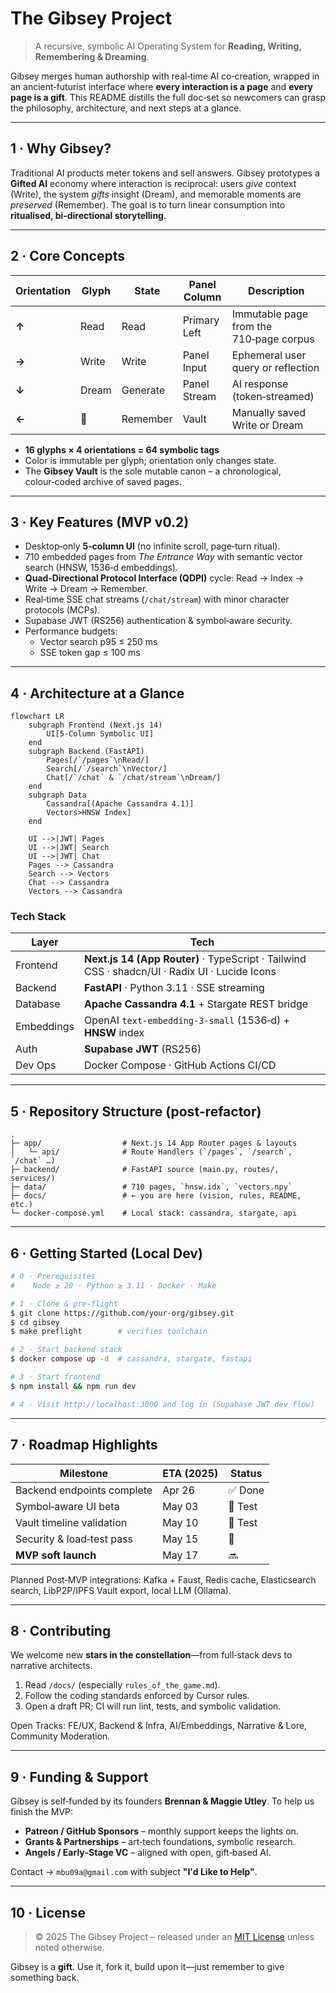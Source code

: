 # The Gibsey Project

> A recursive, symbolic AI Operating System for **Reading, Writing, Remembering & Dreaming**.

Gibsey merges human authorship with real‑time AI co‑creation, wrapped in an ancient‑futurist interface where **every interaction is a page** and **every page is a gift**. This README distills the full doc‑set so newcomers can grasp the philosophy, architecture, and next steps at a glance.

---

## 1 · Why Gibsey?

Traditional AI products meter tokens and sell answers. Gibsey prototypes a **Gifted AI** economy where interaction is reciprocal: users *give* context (Write), the system *gifts* insight (Dream), and memorable moments are *preserved* (Remember). The goal is to turn linear consumption into **ritualised, bi‑directional storytelling**.

---

## 2 · Core Concepts

| Orientation | Glyph | State      | Panel Column | Description                                 |
|-------------|-------|-----------|--------------|---------------------------------------------|
| **↑**       | Read  | Read      | Primary Left | Immutable page from the 710‑page corpus     |
| **→**       | Write | Write     | Panel Input  | Ephemeral user query or reflection          |
| **↓**       | Dream | Generate  | Panel Stream | AI response (token‑streamed)                |
| **←**       | 📝     | Remember  | Vault        | Manually saved Write or Dream               |

* **16 glyphs × 4 orientations = 64 symbolic tags**
* Color is immutable per glyph; orientation only changes state.
* The **Gibsey Vault** is the sole mutable canon – a chronological, colour‑coded archive of saved pages.

---

## 3 · Key Features (MVP v0.2)

* Desktop‑only **5‑column UI** (no infinite scroll, page‑turn ritual).
* 710 embedded pages from *The Entrance Way* with semantic vector search (HNSW, 1536‑d embeddings).
* **Quad‑Directional Protocol Interface (QDPI)** cycle: Read → Index → Write → Dream → Remember.
* Real‑time SSE chat streams (`/chat/stream`) with minor character protocols (MCPs).
* Supabase JWT (RS256) authentication & symbol‑aware security.
* Performance budgets:
  * Vector search p95 ≤ 250 ms
  * SSE token gap ≤ 100 ms

---

## 4 · Architecture at a Glance

```mermaid
flowchart LR
    subgraph Frontend (Next.js 14)
        UI[5‑Column Symbolic UI]
    end
    subgraph Backend (FastAPI)
        Pages[/`/pages`\nRead/]
        Search[/`/search`\nVector/]
        Chat[/`/chat` & `/chat/stream`\nDream/]
    end
    subgraph Data
        Cassandra[(Apache Cassandra 4.1)]
        Vectors>HNSW Index]
    end

    UI -->|JWT| Pages
    UI -->|JWT| Search
    UI -->|JWT| Chat
    Pages --> Cassandra
    Search --> Vectors
    Chat --> Cassandra
    Vectors --> Cassandra
```

### Tech Stack

| Layer       | Tech                                                         |
|-------------|--------------------------------------------------------------|
| Frontend    | **Next.js 14 (App Router)** · TypeScript · Tailwind CSS · shadcn/UI · Radix UI · Lucide Icons |
| Backend     | **FastAPI** · Python 3.11 · SSE streaming                    |
| Database    | **Apache Cassandra 4.1** + Stargate REST bridge              |
| Embeddings  | OpenAI `text‑embedding‑3‑small` (1536‑d) + **HNSW** index    |
| Auth        | **Supabase JWT** (RS256)                                     |
| Dev Ops     | Docker Compose · GitHub Actions CI/CD                        |

---

## 5 · Repository Structure (post‑refactor)

```
.
├─ app/                  # Next.js 14 App Router pages & layouts
│   └─ api/              # Route Handlers (`/pages`, `/search`, `/chat` …)
├─ backend/              # FastAPI source (main.py, routes/, services/)
├─ data/                 # 710 pages, `hnsw.idx`, `vectors.npy`
├─ docs/                 # ← you are here (vision, rules, README, etc.)
└─ docker-compose.yml    # Local stack: cassandra, stargate, api
```

---

## 6 · Getting Started (Local Dev)

```bash
# 0 · Prerequisites
#    Node ≥ 20 · Python ≥ 3.11 · Docker · Make

# 1 · Clone & pre‑flight
$ git clone https://github.com/your‑org/gibsey.git
$ cd gibsey
$ make preflight        # verifies toolchain

# 2 · Start backend stack
$ docker compose up -d  # cassandra, stargate, fastapi

# 3 · Start frontend
$ npm install && npm run dev

# 4 · Visit http://localhost:3000 and log in (Supabase JWT dev flow)
```

---

## 7 · Roadmap Highlights

| Milestone                  | ETA (2025) | Status |
|----------------------------|------------|--------|
| Backend endpoints complete | Apr 26     | ✅ Done |
| Symbol‑aware UI beta       | May 03     | 🧪 Test |
| Vault timeline validation  | May 10     | 🧪 Test |
| Security & load‑test pass  | May 15     | 🚧      |
| **MVP soft launch**        | May 17     | 🔜      |

Planned Post‑MVP integrations: Kafka + Faust, Redis cache, Elasticsearch search, LibP2P/IPFS Vault export, local LLM (Ollama).

---

## 8 · Contributing

We welcome new **stars in the constellation**—from full‑stack devs to narrative architects.

1. Read `/docs/` (especially `rules_of_the_game.md`).
2. Follow the coding standards enforced by Cursor rules.
3. Open a draft PR; CI will run lint, tests, and symbolic validation.

Open Tracks: FE/UX, Backend & Infra, AI/Embeddings, Narrative & Lore, Community Moderation.

---

## 9 · Funding & Support

Gibsey is self‑funded by its founders **Brennan & Maggie Utley**. To help us finish the MVP:

* **Patreon / GitHub Sponsors** – monthly support keeps the lights on.
* **Grants & Partnerships** – art‑tech foundations, symbolic research.
* **Angels / Early‑Stage VC** – aligned with open, gift‑based AI.

Contact → `mbu09a@gmail.com` with subject **"I'd Like to Help"**.

---

## 10 · License

> © 2025 The Gibsey Project – released under an [MIT License](../LICENSE) unless noted otherwise.

Gibsey is a **gift**. Use it, fork it, build upon it—just remember to give something back. 